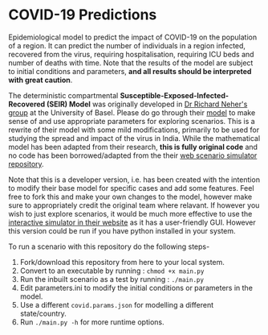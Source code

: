 # COVID-19 Predictions
Epidemiological model to predict the impact of COVID-19 on the population of a region. It can predict the number of individuals in a region infected, recovered from the virus, requiring hospitalisation, requiring ICU beds and number of deaths with time. Note that the results of the model are subject to initial conditions and parameters, **and all results should be interpreted with great caution**.

The deterministic compartmental **Susceptible-Exposed-Infected-Recovered (SEIR) Model** was originally developed in [Dr Richard Neher's group](https://neherlab.org/pages/team.html) at the University of Basel. Please do go through their [model](https://covid19-scenarios.org/about) to make sense of and use appropriate parameters for exploring scenarios. This is a rewrite of their model with some mild modifications, primarily to be used for studying the spread and impact of the virus in India.
While the mathematical model has been adapted from their research, **this is fully original code** and no code has been borrowed/adapted from the their [web scenario simulator repository](https://github.com/neherlab/covid19_scenarios).

Note that this is a developer version, i.e. has been created with the intention to modify their base model for specific cases and add some features. Feel free to fork this and make your own changes to the model, however make sure to appropriately credit the original team where relavant.
If however you wish to just explore scenarios, it would be much more effective to use the [interactive simulator in their website](https://covid19-scenarios.org) as it has a user-friendly GUI. However this version could be run if you have python installed in your system.  

To run a scenario with this repository do the following steps-
1. Fork/download this repository from here to your local system.  
2. Convert to an executable by running : `chmod +x main.py`
3. Run the inbuilt scenario as a test by running : `./main.py`
4. Edit parameters.ini to modify the initial conditions or parameters in the model. 
5. Use a different `covid.params.json` for modelling a different state/country. 
6. Run `./main.py -h` for more runtime options. 

